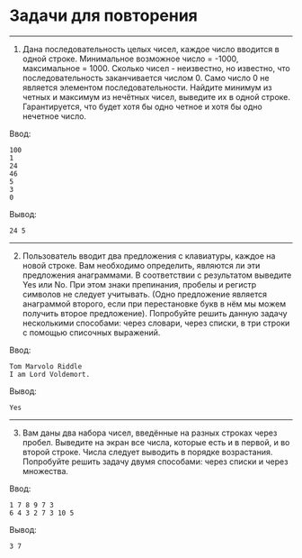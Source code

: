 # Задачи для повторения
-------------------------------------------------------------
1. Дана последовательность целых чисел, каждое число вводится в одной строке. Минимальное возможное число = -1000, максимальное = 1000. Сколько чисел - неизвестно, но известно, что последовательность заканчивается числом 0. Само число 0 не является элементом последовательности. Найдите минимум из четных и максимум из нечётных чисел, выведите их в одной строке. Гарантируется, что будет хотя бы одно четное и хотя бы одно нечетное число.

Ввод:
```
100
1
24
46
5
3
0
```
Вывод:
```
24 5
```
------------------------------------------------------------
2. Пользователь вводит два предложения с клавиатуры, каждое на новой строке. Вам необходимо определить, являются ли эти предложения анаграммами. В соответствии с результатом выведите Yes или No. При этом знаки препинания, пробелы и регистр символов не следует учитывать. (Одно предложение является анаграммой второго, если при перестановке букв в нём мы можем получить второе предложение). Попробуйте решить данную задачу несколькими способами: через словари, через списки, в три строки с помощью списочных выражений.

Ввод:
```
Tom Marvolo Riddle
I am Lord Voldemort.
```
Вывод:
```
Yes
```
------------------------------------------------------------
3. Вам даны два набора чисел, введённые на разных строках через пробел. Выведите на экран все числа, которые есть и в первой, и во второй строке. Числа следует выводить в порядке возрастания. Попробуйте решить задачу двумя способами: через списки и через множества.

Ввод:
```
1 7 8 9 7 3
6 4 3 2 7 3 10 5
```
Вывод:
```
3 7
```
